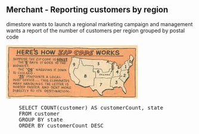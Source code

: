## Merchant - Reporting customers by region

dimestore wants to launch a regional marketing campaign and management wants a report of the number of customers
per region grouped by postal code
 
![ScreenShot](./images/howzipworks.png)

<pre id="example">
	SELECT COUNT(customer) AS customerCount, state
	FROM customer 
	GROUP BY state
	ORDER BY customerCount DESC
</pre>
